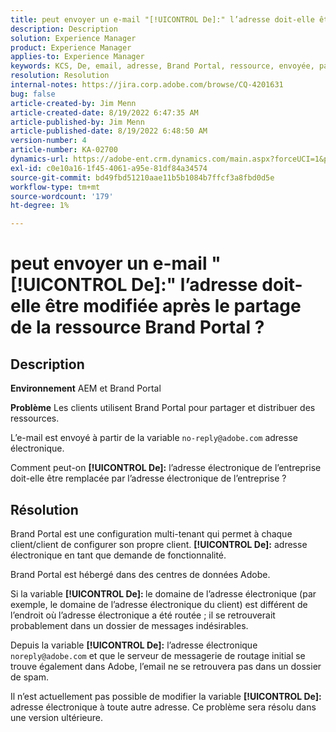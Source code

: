 ```yaml
---
title: peut envoyer un e-mail "[!UICONTROL De]:" l’adresse doit-elle être modifiée après le partage de la ressource Brand Portal ?
description: Description
solution: Experience Manager
product: Experience Manager
applies-to: Experience Manager
keywords: KCS, De, email, adresse, Brand Portal, ressource, envoyée, partage
resolution: Resolution
internal-notes: https://jira.corp.adobe.com/browse/CQ-4201631
bug: false
article-created-by: Jim Menn
article-created-date: 8/19/2022 6:47:35 AM
article-published-by: Jim Menn
article-published-date: 8/19/2022 6:48:50 AM
version-number: 4
article-number: KA-02700
dynamics-url: https://adobe-ent.crm.dynamics.com/main.aspx?forceUCI=1&pagetype=entityrecord&etn=knowledgearticle&id=53c07fcc-8a1f-ed11-b83e-0022480866ad
exl-id: c0e10a16-1f45-4061-a95e-81df84a34574
source-git-commit: bd49fbd51210aae11b5b1084b7ffcf3a8fbd0d5e
workflow-type: tm+mt
source-wordcount: '179'
ht-degree: 1%

---
```


# peut envoyer un e-mail &quot;[!UICONTROL De]:&quot; l’adresse doit-elle être modifiée après le partage de la ressource Brand Portal ?

## Description


<b>Environnement</b>
AEM et Brand Portal

<b>Problème</b>
Les clients utilisent Brand Portal pour partager et distribuer des ressources.

L’e-mail est envoyé à partir de la variable `no-reply@adobe.com` adresse électronique.

Comment peut-on <b>[!UICONTROL De]:</b> l’adresse électronique de l’entreprise doit-elle être remplacée par l’adresse électronique de l’entreprise ?


## Résolution


Brand Portal est une configuration multi-tenant qui permet à chaque client/client de configurer son propre client. <b>[!UICONTROL De]:</b> adresse électronique en tant que demande de fonctionnalité.

Brand Portal est hébergé dans des centres de données Adobe.

Si la variable <b>[!UICONTROL De]: </b>le domaine de l’adresse électronique (par exemple, le domaine de l’adresse électronique du client) est différent de l’endroit où l’adresse électronique a été routée ; il se retrouverait probablement dans un dossier de messages indésirables.

Depuis la variable <b>[!UICONTROL De]:</b> l’adresse électronique `noreply@adobe.com` et que le serveur de messagerie de routage initial se trouve également dans Adobe, l’email ne se retrouvera pas dans un dossier de spam.

Il n’est actuellement pas possible de modifier la variable <b>[!UICONTROL De]:</b> adresse électronique à toute autre adresse. Ce problème sera résolu dans une version ultérieure.
